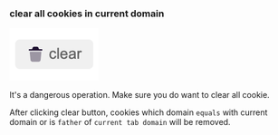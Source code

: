 ### clear all cookies in current domain

![](./img/clear.png)

It's a dangerous operation. Make sure you do want to clear all cookie.

After clicking clear button, cookies which domain `equals` with current domain or is `father` of `current tab domain` will be removed.